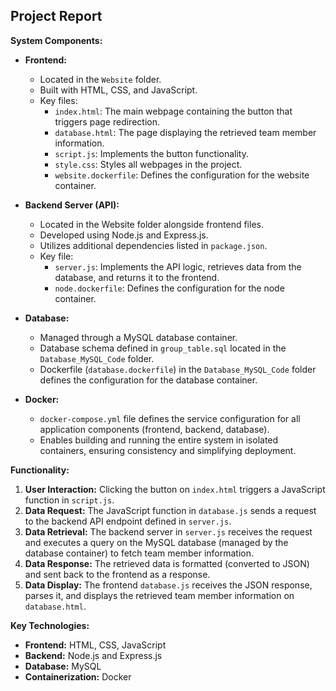 ## Project Report

**System Components:**

* **Frontend:**
    * Located in the `Website` folder.
    * Built with HTML, CSS, and JavaScript.
    * Key files:
        * `index.html`: The main webpage containing the button that triggers page redirection.
        * `database.html`: The page displaying the retrieved team member information.
        * `script.js`: Implements the button functionality.
        * `style.css`: Styles all webpages in the project.
        * `website.dockerfile`: Defines the configuration for the website container.
          
* **Backend Server (API):**
    * Located in the Website folder alongside frontend files.
    * Developed using Node.js and Express.js.
    * Utilizes additional dependencies listed in `package.json`.
    * Key file:
        *  `server.js`: Implements the API logic, retrieves data from the database, and returns it to the frontend.
        *  `node.dockerfile`: Defines the configuration for the node container.
    
* **Database:**
    * Managed through a MySQL database container.
    * Database schema defined in `group_table.sql` located in the `Database_MySQL_Code` folder.
    * Dockerfile (`database.dockerfile`) in the `Database_MySQL_Code` folder defines the configuration for the database container.
      
* **Docker:**
    * `docker-compose.yml` file defines the service configuration for all application components (frontend, backend, database).
    * Enables building and running the entire system in isolated containers, ensuring consistency and simplifying deployment.

**Functionality:**

1. **User Interaction:** Clicking the button on `index.html` triggers a JavaScript function in `script.js`.
2. **Data Request:** The JavaScript function in `database.js` sends a request to the backend API endpoint defined in `server.js`.
3. **Data Retrieval:** The backend server in `server.js` receives the request and executes a query on the MySQL database (managed by the database container) to fetch team member information.
4. **Data Response:** The retrieved data is formatted (converted to JSON) and sent back to the frontend as a response.
5. **Data Display:** The frontend `database.js` receives the JSON response, parses it, and displays the retrieved team member information on `database.html`.

**Key Technologies:**

* **Frontend:** HTML, CSS, JavaScript
* **Backend:** Node.js and Express.js
* **Database:** MySQL
* **Containerization:** Docker


